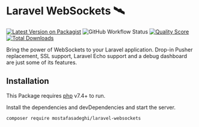 # Laravel WebSockets 🛰

[![Latest Version on Packagist](https://img.shields.io/packagist/v/beyondcode/laravel-websockets.svg?style=flat-square)](https://packagist.org/packages/beyondcode/laravel-websockets)
![GitHub Workflow Status](https://img.shields.io/github/workflow/status/beyondcode/laravel-websockets/run-tests?label=tests)
[![Quality Score](https://img.shields.io/scrutinizer/g/beyondcode/laravel-websockets.svg?style=flat-square)](https://scrutinizer-ci.com/g/beyondcode/laravel-websockets)
[![Total Downloads](https://img.shields.io/packagist/dt/beyondcode/laravel-websockets.svg?style=flat-square)](https://packagist.org/packages/beyondcode/laravel-websockets)

Bring the power of WebSockets to your Laravel application. Drop-in Pusher replacement, SSL support, Laravel Echo support and a debug dashboard are just some of its features.

<!-- fasdfaf -->
## Installation

This Package requires [php](https://php.net/) v7.4+ to run.

Install the dependencies and devDependencies and start the server.

```sh
composer require mostafasadeghi/laravel-websockets
```
